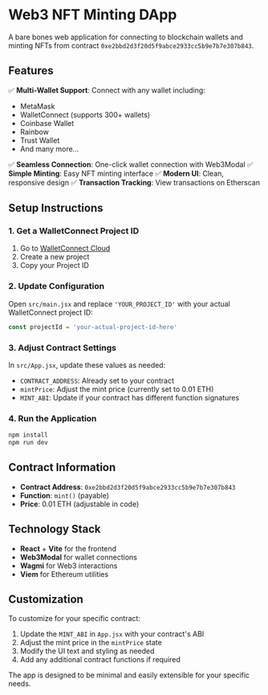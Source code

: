 # Web3 NFT Minting DApp

A bare bones web application for connecting to blockchain wallets and minting NFTs from contract `0xe2bbd2d3f20d5f9abce2933cc5b9e7b7e307b843`.

## Features

✅ **Multi-Wallet Support**: Connect with any wallet including:
- MetaMask
- WalletConnect (supports 300+ wallets)
- Coinbase Wallet
- Rainbow
- Trust Wallet
- And many more...

✅ **Seamless Connection**: One-click wallet connection with Web3Modal
✅ **Simple Minting**: Easy NFT minting interface
✅ **Modern UI**: Clean, responsive design
✅ **Transaction Tracking**: View transactions on Etherscan

## Setup Instructions

### 1. Get a WalletConnect Project ID

1. Go to [WalletConnect Cloud](https://cloud.walletconnect.com)
2. Create a new project
3. Copy your Project ID

### 2. Update Configuration

Open `src/main.jsx` and replace `'YOUR_PROJECT_ID'` with your actual WalletConnect project ID:

```javascript
const projectId = 'your-actual-project-id-here'
```

### 3. Adjust Contract Settings

In `src/App.jsx`, update these values as needed:
- `CONTRACT_ADDRESS`: Already set to your contract
- `mintPrice`: Adjust the mint price (currently set to 0.01 ETH)
- `MINT_ABI`: Update if your contract has different function signatures

### 4. Run the Application

```bash
npm install
npm run dev
```

## Contract Information

- **Contract Address**: `0xe2bbd2d3f20d5f9abce2933cc5b9e7b7e307b843`
- **Function**: `mint()` (payable)
- **Price**: 0.01 ETH (adjustable in code)

## Technology Stack

- **React** + **Vite** for the frontend
- **Web3Modal** for wallet connections
- **Wagmi** for Web3 interactions
- **Viem** for Ethereum utilities

## Customization

To customize for your specific contract:

1. Update the `MINT_ABI` in `App.jsx` with your contract's ABI
2. Adjust the mint price in the `mintPrice` state
3. Modify the UI text and styling as needed
4. Add any additional contract functions if required

The app is designed to be minimal and easily extensible for your specific needs.
